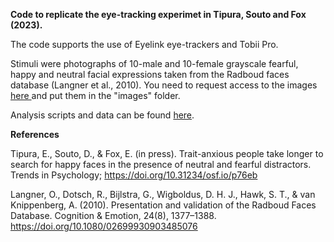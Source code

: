 **Code to replicate the eye-tracking experimet in Tipura, Souto and Fox (2023).**

The code supports the use of Eyelink eye-trackers and Tobii Pro.

Stimuli were photographs of 10-male and 10-female grayscale fearful, happy and neutral facial expressions taken from the Radboud faces database (Langner et al., 2010). You need to request access to the images [here ](https://rafd.socsci.ru.nl/RaFD2/RaFD?p=main)and put them in the "images" folder.

Analysis scripts and data can be found [here](https://osf.io/qjyt9/). 

**References**

Tipura, E., Souto, D., & Fox, E. (in press). Trait-anxious people take longer to search for happy faces in the presence of neutral and fearful distractors. Trends in Psychology; https://doi.org/10.31234/osf.io/p76eb

Langner, O., Dotsch, R., Bijlstra, G., Wigboldus, D. H. J., Hawk, S. T., & van Knippenberg, A. (2010). Presentation and validation of the Radboud Faces Database. Cognition & Emotion, 24(8), 1377–1388. https://doi.org/10.1080/02699930903485076
